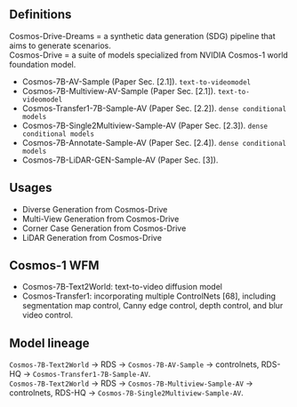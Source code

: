 ## Definitions 

Cosmos-Drive-Dreams = a synthetic data generation (SDG) pipeline that aims to generate scenarios.  
Cosmos-Drive = a suite of models specialized from NVIDIA Cosmos-1 world foundation model. 

- Cosmos-7B-AV-Sample (Paper Sec. [2.1]).  `text-to-videomodel`
- Cosmos-7B-Multiview-AV-Sample (Paper Sec. [2.1]).   `text-to-videomodel`
- Cosmos-Transfer1-7B-Sample-AV (Paper Sec. [2.2]).   `dense conditional models`
- Cosmos-7B-Single2Multiview-Sample-AV (Paper Sec. [2.3]).  `dense conditional models`
- Cosmos-7B-Annotate-Sample-AV (Paper Sec. [2.4]).  `dense conditional models`
- Cosmos-7B-LiDAR-GEN-Sample-AV (Paper Sec. [3]).   

## Usages
- Diverse Generation from Cosmos-Drive
- Multi-View Generation from Cosmos-Drive
- Corner Case Generation from Cosmos-Drive
- LiDAR Generation from Cosmos-Drive

## Cosmos-1 WFM
- Cosmos-7B-Text2World: text-to-video diffusion model
- Cosmos-Transfer1: incorporating multiple ControlNets [68], including segmentation map control, Canny edge control, depth control, and blur video
control.


## Model lineage
`Cosmos-7B-Text2World` -> RDS -> `Cosmos-7B-AV-Sample` -> controlnets, RDS-HQ -> `Cosmos-Transfer1-7B-Sample-AV`.  
`Cosmos-7B-Text2World` -> RDS -> `Cosmos-7B-Multiview-Sample-AV`  -> controlnets, RDS-HQ -> `Cosmos-7B-Single2Multiview-Sample-AV`.  